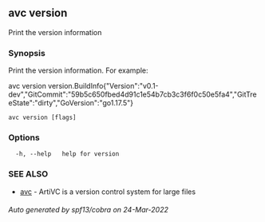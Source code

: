 ## avc version

Print the version information

### Synopsis

Print the version information. For example:

avc version
version.BuildInfo{"Version":"v0.1-dev","GitCommit":"59b5c650fbed4d91c1e54b7cb3c3f6f0c50e5fa4","GitTreeState":"dirty","GoVersion":"go1.17.5"}


```
avc version [flags]
```

### Options

```
  -h, --help   help for version
```

### SEE ALSO

* [avc](/commands/avc/)	 - ArtiVC is a version control system for large files

###### Auto generated by spf13/cobra on 24-Mar-2022
